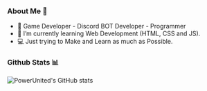 ### About Me 👋

- 🔭 Game Developer - Discord BOT Developer - Programmer
- 🌱 I’m currently learning Web Development (HTML, CSS and JS).
- 💻 Just trying to Make and Learn as much as Possible.

### Github Stats 📊

![PowerUnited's GitHub stats](https://github-readme-stats.vercel.app/api?username=PowerUnited-Dev&show_icons=true&theme=radical)
